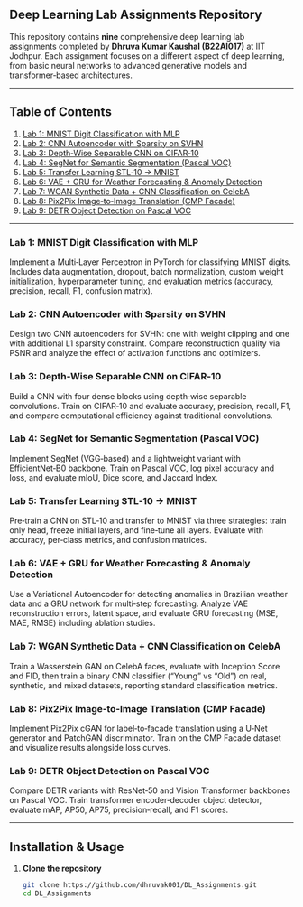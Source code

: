 ## Deep Learning Lab Assignments Repository

This repository contains **nine** comprehensive deep learning lab assignments completed by **Dhruva Kumar Kaushal (B22AI017)** at IIT Jodhpur. Each assignment focuses on a different aspect of deep learning, from basic neural networks to advanced generative models and transformer‑based architectures.

---

## Table of Contents

1. [Lab 1: MNIST Digit Classification with MLP](#lab-1-mnist-mlp)  
2. [Lab 2: CNN Autoencoder with Sparsity on SVHN](#lab-2-cnn-autoencoder-svhn)  
3. [Lab 3: Depth‑Wise Separable CNN on CIFAR‑10](#lab-3-depthwise-cnn-cifar10)  
4. [Lab 4: SegNet for Semantic Segmentation (Pascal VOC)](#lab-4-segnet-pascal-voc)  
5. [Lab 5: Transfer Learning STL‑10 → MNIST](#lab-5-transfer-learning)  
6. [Lab 6: VAE + GRU for Weather Forecasting & Anomaly Detection](#lab-6-vae-gru-weather)  
7. [Lab 7: WGAN Synthetic Data + CNN Classification on CelebA](#lab-7-wgan-celeba)  
8. [Lab 8: Pix2Pix Image‑to‑Image Translation (CMP Facade)](#lab-8-pix2pix)  
9. [Lab 9: DETR Object Detection on Pascal VOC](#lab-9-detr)  

---

### Lab 1: MNIST Digit Classification with MLP
Implement a Multi‑Layer Perceptron in PyTorch for classifying MNIST digits. Includes data augmentation, dropout, batch normalization, custom weight initialization, hyperparameter tuning, and evaluation metrics (accuracy, precision, recall, F1, confusion matrix).

### Lab 2: CNN Autoencoder with Sparsity on SVHN
Design two CNN autoencoders for SVHN: one with weight clipping and one with additional L1 sparsity constraint. Compare reconstruction quality via PSNR and analyze the effect of activation functions and optimizers.

### Lab 3: Depth‑Wise Separable CNN on CIFAR‑10
Build a CNN with four dense blocks using depth‑wise separable convolutions. Train on CIFAR‑10 and evaluate accuracy, precision, recall, F1, and compare computational efficiency against traditional convolutions.

### Lab 4: SegNet for Semantic Segmentation (Pascal VOC)
Implement SegNet (VGG‑based) and a lightweight variant with EfficientNet‑B0 backbone. Train on Pascal VOC, log pixel accuracy and loss, and evaluate mIoU, Dice score, and Jaccard Index.

### Lab 5: Transfer Learning STL‑10 → MNIST
Pre‑train a CNN on STL‑10 and transfer to MNIST via three strategies: train only head, freeze initial layers, and fine‑tune all layers. Evaluate with accuracy, per‑class metrics, and confusion matrices.

### Lab 6: VAE + GRU for Weather Forecasting & Anomaly Detection
Use a Variational Autoencoder for detecting anomalies in Brazilian weather data and a GRU network for multi‑step forecasting. Analyze VAE reconstruction errors, latent space, and evaluate GRU forecasting (MSE, MAE, RMSE) including ablation studies.

### Lab 7: WGAN Synthetic Data + CNN Classification on CelebA
Train a Wasserstein GAN on CelebA faces, evaluate with Inception Score and FID, then train a binary CNN classifier (“Young” vs “Old”) on real, synthetic, and mixed datasets, reporting standard classification metrics.

### Lab 8: Pix2Pix Image‑to‑Image Translation (CMP Facade)
Implement Pix2Pix cGAN for label‑to‑facade translation using a U‑Net generator and PatchGAN discriminator. Train on the CMP Facade dataset and visualize results alongside loss curves.

### Lab 9: DETR Object Detection on Pascal VOC
Compare DETR variants with ResNet‑50 and Vision Transformer backbones on Pascal VOC. Train transformer encoder‑decoder object detector, evaluate mAP, AP50, AP75, precision‑recall, and F1 scores.

---

## Installation & Usage
1. **Clone the repository**  
   ```bash
   git clone https://github.com/dhruvak001/DL_Assignments.git
   cd DL_Assignments
